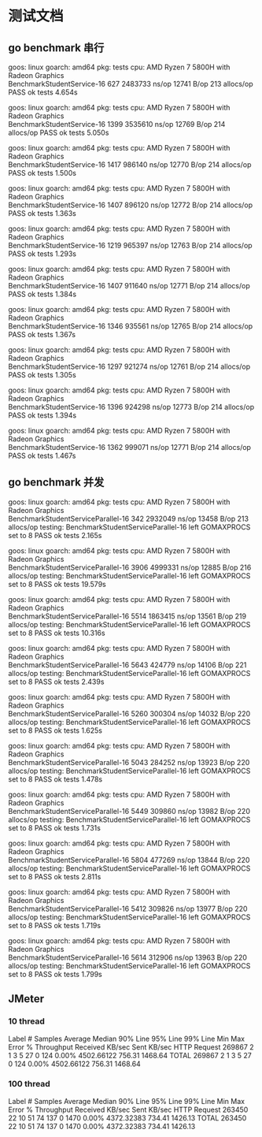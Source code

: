 # 测试文档
## go benchmark 串行
goos: linux
goarch: amd64
pkg: tests
cpu: AMD Ryzen 7 5800H with Radeon Graphics         
BenchmarkStudentService-16    	     627	   2483733 ns/op	   12741 B/op	     213 allocs/op
PASS
ok  	tests	4.654s

goos: linux
goarch: amd64
pkg: tests
cpu: AMD Ryzen 7 5800H with Radeon Graphics         
BenchmarkStudentService-16    	    1399	   3535610 ns/op	   12769 B/op	     214 allocs/op
PASS
ok  	tests	5.050s

goos: linux
goarch: amd64
pkg: tests
cpu: AMD Ryzen 7 5800H with Radeon Graphics         
BenchmarkStudentService-16    	    1417	    986140 ns/op	   12770 B/op	     214 allocs/op
PASS
ok  	tests	1.500s

goos: linux
goarch: amd64
pkg: tests
cpu: AMD Ryzen 7 5800H with Radeon Graphics         
BenchmarkStudentService-16    	    1407	    896120 ns/op	   12772 B/op	     214 allocs/op
PASS
ok  	tests	1.363s

goos: linux
goarch: amd64
pkg: tests
cpu: AMD Ryzen 7 5800H with Radeon Graphics         
BenchmarkStudentService-16    	    1219	    965397 ns/op	   12763 B/op	     214 allocs/op
PASS
ok  	tests	1.293s


goos: linux
goarch: amd64
pkg: tests
cpu: AMD Ryzen 7 5800H with Radeon Graphics         
BenchmarkStudentService-16    	    1407	    911640 ns/op	   12771 B/op	     214 allocs/op
PASS
ok  	tests	1.384s

goos: linux
goarch: amd64
pkg: tests
cpu: AMD Ryzen 7 5800H with Radeon Graphics         
BenchmarkStudentService-16    	    1346	    935561 ns/op	   12765 B/op	     214 allocs/op
PASS
ok  	tests	1.367s

goos: linux
goarch: amd64
pkg: tests
cpu: AMD Ryzen 7 5800H with Radeon Graphics         
BenchmarkStudentService-16    	    1297	    921274 ns/op	   12761 B/op	     214 allocs/op
PASS
ok  	tests	1.305s


goos: linux
goarch: amd64
pkg: tests
cpu: AMD Ryzen 7 5800H with Radeon Graphics         
BenchmarkStudentService-16    	    1396	    924298 ns/op	   12773 B/op	     214 allocs/op
PASS
ok  	tests	1.394s

goos: linux
goarch: amd64
pkg: tests
cpu: AMD Ryzen 7 5800H with Radeon Graphics         
BenchmarkStudentService-16    	    1362	    999071 ns/op	   12771 B/op	     214 allocs/op
PASS
ok  	tests	1.467s
## go benchmark 并发
goos: linux
goarch: amd64
pkg: tests
cpu: AMD Ryzen 7 5800H with Radeon Graphics         
BenchmarkStudentServiceParallel-16    	     342	   2932049 ns/op	   13458 B/op	     213 allocs/op
testing: BenchmarkStudentServiceParallel-16 left GOMAXPROCS set to 8
PASS
ok  	tests	2.165s

goos: linux
goarch: amd64
pkg: tests
cpu: AMD Ryzen 7 5800H with Radeon Graphics         
BenchmarkStudentServiceParallel-16    	    3906	   4999331 ns/op	   12885 B/op	     216 allocs/op
testing: BenchmarkStudentServiceParallel-16 left GOMAXPROCS set to 8
PASS
ok  	tests	19.579s

goos: linux
goarch: amd64
pkg: tests
cpu: AMD Ryzen 7 5800H with Radeon Graphics         
BenchmarkStudentServiceParallel-16    	    5514	   1863415 ns/op	   13561 B/op	     219 allocs/op
testing: BenchmarkStudentServiceParallel-16 left GOMAXPROCS set to 8
PASS
ok  	tests	10.316s

goos: linux
goarch: amd64
pkg: tests
cpu: AMD Ryzen 7 5800H with Radeon Graphics         
BenchmarkStudentServiceParallel-16    	    5643	    424779 ns/op	   14106 B/op	     221 allocs/op
testing: BenchmarkStudentServiceParallel-16 left GOMAXPROCS set to 8
PASS
ok  	tests	2.439s

goos: linux
goarch: amd64
pkg: tests
cpu: AMD Ryzen 7 5800H with Radeon Graphics         
BenchmarkStudentServiceParallel-16    	    5260	    300304 ns/op	   14032 B/op	     220 allocs/op
testing: BenchmarkStudentServiceParallel-16 left GOMAXPROCS set to 8
PASS
ok  	tests	1.625s

goos: linux
goarch: amd64
pkg: tests
cpu: AMD Ryzen 7 5800H with Radeon Graphics         
BenchmarkStudentServiceParallel-16    	    5043	    284252 ns/op	   13923 B/op	     220 allocs/op
testing: BenchmarkStudentServiceParallel-16 left GOMAXPROCS set to 8
PASS
ok  	tests	1.478s

goos: linux
goarch: amd64
pkg: tests
cpu: AMD Ryzen 7 5800H with Radeon Graphics         
BenchmarkStudentServiceParallel-16    	    5449	    309860 ns/op	   13982 B/op	     220 allocs/op
testing: BenchmarkStudentServiceParallel-16 left GOMAXPROCS set to 8
PASS
ok  	tests	1.731s

goos: linux
goarch: amd64
pkg: tests
cpu: AMD Ryzen 7 5800H with Radeon Graphics         
BenchmarkStudentServiceParallel-16    	    5804	    477269 ns/op	   13844 B/op	     220 allocs/op
testing: BenchmarkStudentServiceParallel-16 left GOMAXPROCS set to 8
PASS
ok  	tests	2.811s

goos: linux
goarch: amd64
pkg: tests
cpu: AMD Ryzen 7 5800H with Radeon Graphics         
BenchmarkStudentServiceParallel-16    	    5412	    309826 ns/op	   13977 B/op	     220 allocs/op
testing: BenchmarkStudentServiceParallel-16 left GOMAXPROCS set to 8
PASS
ok  	tests	1.719s

goos: linux
goarch: amd64
pkg: tests
cpu: AMD Ryzen 7 5800H with Radeon Graphics         
BenchmarkStudentServiceParallel-16    	    5614	    312906 ns/op	   13963 B/op	     220 allocs/op
testing: BenchmarkStudentServiceParallel-16 left GOMAXPROCS set to 8
PASS
ok  	tests	1.799s
## JMeter
### 10 thread
Label	# Samples	Average	Median	90% Line	95% Line	99% Line	Min	Max	Error %	Throughput	Received KB/sec	Sent KB/sec
HTTP Request	269867	2	1	3	5	27	0	124	0.00%	4502.66122	756.31	1468.64
TOTAL	269867	2	1	3	5	27	0	124	0.00%	4502.66122	756.31	1468.64

### 100 thread
Label	# Samples	Average	Median	90% Line	95% Line	99% Line	Min	Max	Error %	Throughput	Received KB/sec	Sent KB/sec
HTTP Request	263450	22	10	51	74	137	0	1470	0.00%	4372.32383	734.41	1426.13
TOTAL	263450	22	10	51	74	137	0	1470	0.00%	4372.32383	734.41	1426.13

